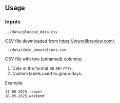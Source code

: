 ## Usage

### Inputs

`../data/glucose_data.csv`

CSV file downloaded from <https://www.libreview.com/>.

`../data/date_annotations.csv`

CSV file with two (unnamed) columns:

1. Date in the format `DD-MM-YYYY`.
2. Custom labels used to group days.

Example

```
17-05-2025,travel
18-05-2025,weekend
```
